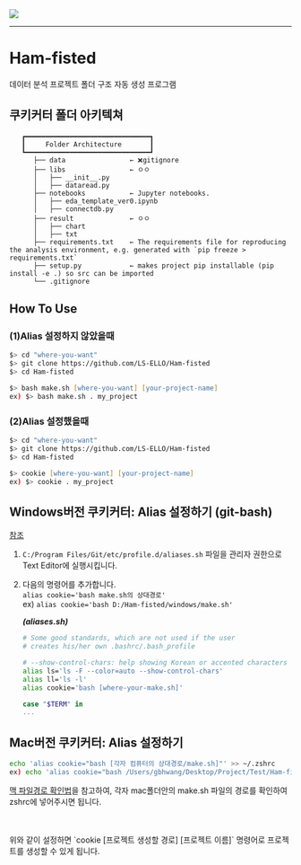 <img src="https://repository-images.githubusercontent.com/11407242/86598c80-80ab-11ea-95a2-df46cca01e67">

---

# Ham-fisted
데이터 분석 프로젝트 폴더 구조 자동 생성 프로그램

## 쿠키커터 폴더 아키텍쳐
```
   ┏━━━━━━━━━━━━━━━━━━━━━━━━━━━━━━━┓
   ┃     Folder Architecture       ┃
   ┗━━━━━━━━━━━━━━━━━━━━━━━━━━━━━━━┛
      ├── data                ← ❌gitignore
      ├── libs                ← ㅇㅇ
      │   ├── __init__.py  
      │   ├── dataread.py
      ├── notebooks           ← Jupyter notebooks.
      │   ├── eda_template_ver0.ipynb
      │   ├── connectdb.py    
      ├── result              ← ㅇㅇ
      │   ├── chart 
      │   ├── txt
      ├── requirements.txt    ← The requirements file for reproducing the analysis environment, e.g. generated with `pip freeze > requirements.txt`
      ├── setup.py            ← makes project pip installable (pip install -e .) so src can be imported
      └── .gitignore        
```


## How To Use 

### (1)Alias 설정하지 않았을때
```zsh
$> cd "where-you-want"
$> git clone https://github.com/LS-ELLO/Ham-fisted
$> cd Ham-fisted

$> bash make.sh [where-you-want] [your-project-name]
ex) $> bash make.sh . my_project

```

### (2)Alias 설정했을때

```zsh
$> cd "where-you-want"
$> git clone https://github.com/LS-ELLO/Ham-fisted
$> cd Ham-fisted

$> cookie [where-you-want] [your-project-name]
ex) $> cookie . my_project

```

## Windows버전 쿠키커터: Alias 설정하기 (git-bash)
[참조](https://dev.to/mhjaafar/git-bash-on-windows-adding-a-permanent-alias-198g) <br>
1. `C:/Program Files/Git/etc/profile.d/aliases.sh` 파일을 관리자 권한으로 Text Editor에 실행시킵니다. <br>
2. 다음의 명령어를 추가합니다. <br>
    `alias cookie='bash make.sh의 상대경로'` <br>
    ex) `alias cookie='bash D:/Ham-fisted/windows/make.sh'`
    
    ***(aliases.sh)***
    ```sh
    # Some good standards, which are not used if the user
    # creates his/her own .bashrc/.bash_profile

    # --show-control-chars: help showing Korean or accented characters
    alias ls='ls -F --color=auto --show-control-chars'
    alias ll='ls -l'
    alias cookie='bash [where-your-make.sh]'

    case "$TERM" in
    ...
    ```
## Mac버전 쿠키커터: Alias 설정하기
```sh
echo 'alias cookie="bash [각자 컴퓨터의 상대경로/make.sh]"' >> ~/.zshrc
ex) echo 'alias cookie="bash /Users/gbhwang/Desktop/Project/Test/Ham-fisted/mac/make.sh"' >> ~/.zshrc
```
[맥 파일경로 확인법](https://yangfra.tistory.com/11)을 참고하여, 각자 mac폴더안의 make.sh 파일의 경로를 확인하여 zshrc에 넣어주시면 됩니다. <br><br>

<br>
위와 같이 설정하면 `cookie [프로젝트 생성할 경로] [프로젝트 이름]` 명령어로 프로젝트를 생성할 수 있게 됩니다. <br>
